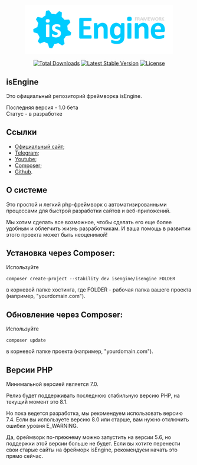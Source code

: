 <p align="center"><a href="https://isengine.org" target="_blank"><img src="https://raw.githubusercontent.com/isengine/docs/master/logo/poster.svg" width="400"></a></p>

<p align="center">
<a href="https://packagist.org/packages/isengine/isengine"><img src="https://img.shields.io/packagist/dt/isengine/isengine" alt="Total Downloads"></a>
<a href="https://packagist.org/packages/isengine/isengine"><img src="https://img.shields.io/packagist/v/isengine/isengine" alt="Latest Stable Version"></a>
<a href="https://packagist.org/packages/isengine/isengine"><img src="https://img.shields.io/packagist/l/isengine/isengine" alt="License"></a>
</p>

## isEngine

Это официальный репозиторий фреймворка isEngine.

Последняя версия - 1.0 бета<br>
Статус - в разработке

## Ссылки

* [Официальный сайт](https://isengine.org);
* [Telegram](https://t.me/isengine);
* [Youtube](https://www.youtube.com/channel/UCLMf_v8P2O5JQ8ec6zkquDw);
* [Composer](https://packagist.org/packages/isengine/);
* [Github](https://github.com/isengine).

## О системе

Это простой и легкий php-фреймворк с автоматизированными процессами для быстрой разработки сайтов и веб-приложений.

Мы хотим сделать все возможное, чтобы сделать его еще более удобным и облегчить жизнь разработчикам. И ваша помощь в развитии этого проекта может быть неоценимой!

## Установка через Composer:

Используйте

    composer create-project --stability dev isengine/isengine FOLDER

в корневой папке хостинга, где FOLDER - рабочая папка вашего проекта (например, "yourdomain.com").

## Обновление через Composer:

Используйте

    composer update

в корневой папке проекта (например, "yourdomain.com").

## Версии PHP

Минимальной версией является 7.0.

Релиз будет поддерживать последнюю стабильную версию PHP, на текущий момент это 8.1.

Но пока ведется разработка, мы рекомендуем использовать версию 7.4. Если вы используете версию 8.0 или старше, вам нужно отключить ошибки уровня E_WARNING.

Да, фреймворк по-прежнему можно запустить на версии 5.6, но поддержки этой версии больше не будет. Если вы хотите  перенести свои старые сайты на фрейморк isEngine, рекомендуем начать это прямо сейчас.

